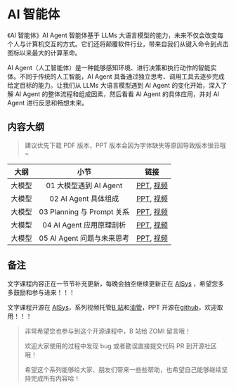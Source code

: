 <!--Copyright © ZOMI 适用于[License](https://github.com/chenzomi12/AIInfra)版权许可-->

# AI 智能体

《AI 智能体》AI Agent 智能体基于 LLMs 大语言模型的能力，未来不仅会改变每个人与计算机交互的方式。它们还将颠覆软件行业，带来自我们从键入命令到点击图标以来最大的计算革命。

AI Agent（人工智能体）是一种能够感知环境、进行决策和执行动作的智能实体。不同于传统的人工智能，AI Agent 具备通过独立思考、调用工具去逐步完成给定目标的能力。让我们从 LLMs 大语言模型遇到 AI Agent 的变化开始，深入了解 AI Agent 的整体流程和组成因素，然后看看 AI Agent 的具体应用，并对 AI Agent 进行反思和畅想未来。

## 内容大纲

> 建议优先下载 PDF 版本，PPT 版本会因为字体缺失等原因导致版本很丑哦~

| 大纲  | 小节                      | 链接                                                                              |
|:---:|:-----------------------:|:-------------------------------------------------------------------------------:|
| 大模型 | 01 大模型遇到 AI Agent       | [PPT](./01Introduction.pdf), [视频](https://www.bilibili.com/video/BV11w411p7dW/) |
| 大模型 | 02 AI Agent 具体组成        | [PPT](./02Component.pdf), [视频](https://www.bilibili.com/video/BV11u4y1P73P/)    |
| 大模型 | 03 Planning 与 Prompt 关系 | [PPT](./03Planning.pdf), [视频](https://www.bilibili.com/video/BV1kM411f7Gb/)     |
| 大模型 | 04 AI Agent 应用原理剖析      | [PPT](./04Application.pdf), [视频](https://www.bilibili.com/video/BV1zM411f7n2/)  |
| 大模型 | 05 AI Agent 问题与未来思考     | [PPT](./05Summary.pdf), [视频](https://www.bilibili.com/video/BV1KC4y1S7ZG/)      |

## 备注

文字课程内容正在一节节补充更新，每晚会抽空继续更新正在 [AISys](https://chenzomi12.github.io/) ，希望您多多鼓励和参与进来！！！

文字课程开源在 [AISys](https://chenzomi12.github.io/)，系列视频托管[B 站](https://space.bilibili.com/517221395)和[油管](https://www.youtube.com/@ZOMI666/videos)，PPT 开源在[github](https://github.com/chenzomi12/AIInfra)，欢迎取用！！！

> 非常希望您也参与到这个开源课程中，B 站给 ZOMI 留言哦！
> 
> 欢迎大家使用的过程中发现 bug 或者勘误直接提交代码 PR 到开源社区哦！
> 
> 希望这个系列能够给大家、朋友们带来一些些帮助，也希望自己能够继续坚持完成所有内容哈！
